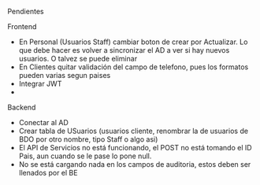 Pendientes

Frontend

- En Personal (Usuarios Staff) cambiar boton de crear por Actualizar. Lo que debe hacer es volver a sincronizar el AD a ver si hay nuevos usuarios. O talvez se puede eliminar
- En Clientes quitar validación del campo de telefono, pues los formatos pueden varias segun paises
- Integrar JWT
-

Backend

- Conectar al AD
- Crear tabla de USuarios (usuarios cliente, renombrar la de usuarios de BDO por otro nombre, tipo Staff o algo asi)
- El API de Servicios no está funcionando, el POST no está tomando el ID Pais, aun cuando se le pase lo pone null.
- No se está cargando nada en los campos de auditoria, estos deben ser llenados por el BE
